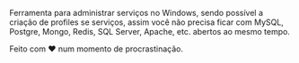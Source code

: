 Ferramenta para administrar serviços no Windows, sendo possível a criação de profiles se serviços, assim você não precisa ficar com MySQL, Postgre, Mongo, Redis, SQL Server, Apache, etc. abertos ao mesmo tempo. 

Feito com :heart: num momento de procrastinação.